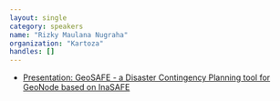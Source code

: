 ```yaml
---
layout: single
category: speakers
name: "Rizky Maulana Nugraha"
organization: "Kartoza"
handles: []
---
```

- [Presentation: GeoSAFE - a Disaster Contingency Planning tool for GeoNode based on InaSAFE](https://drive.google.com/open?id=0B2qOZ4uU4IrsYXpENWhrS010aFk)
